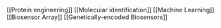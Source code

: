[[Protein engineering]]
[[Molecular identification]]
[[Machine Learning]]
[[Biosensor Array]]
[[Genetically-encoded Biosensors]]
